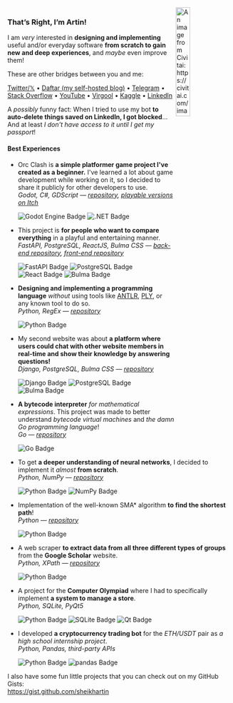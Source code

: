 <img src="https://github.com/user-attachments/assets/ef2cfe68-9cdd-4a17-82b9-b91c306163a6" alt="An image from Civitai: https://civitai.com/images/60936335" width="25%" align="right" />

### That’s Right, I’m Artin!

I am _very_ interested in **designing and implementing** useful and/or everyday software **from scratch to gain new and deep experiences**, and _maybe_ even improve them!

These are other bridges between you and me:

[Twitter/𝕏](https://x.com/sheikhartin) • [Daftar (my self-hosted blog)](https://sheikhartin.pythonanywhere.com/) • [Telegram](https://telegram.me/sheikhartin) • [Stack Overflow](https://stackoverflow.com/users/13414133/artin-mohammadi) • [YouTube](https://youtube.com/@artin-mohammadi/) • [Virgool](https://virgool.io/@sheikhartin) • [Kaggle](https://www.kaggle.com/sheikhartin) • [LinkedIn](https://linkedin.com/in/artin-mohammadi/)

A _possibly_ funny fact: When I tried to use my bot **to auto-delete things saved on LinkedIn, I got blocked**... And at least _I don't have access to it until I get my passport_!

#### Best Experiences

- Orc Clash is **a simple platformer game project I've created as a beginner.** I've learned a lot about game development while working on it, so I decided to share it publicly for other developers to use.\
  _Godot, C#, GDScript — [repository](https://github.com/sheikhartin/orc-clash), [playable versions on Itch](https://sheikhartin.itch.io/orc-clash)_

  ![Godot Engine Badge](https://img.shields.io/badge/Godot%20Engine-478CBF?logo=godotengine&logoColor=fff&style=for-the-badge) ![.NET Badge](https://img.shields.io/badge/.NET-512BD4?logo=dotnet&logoColor=fff&style=for-the-badge)

- This project is **for people who want to compare everything** in a playful and entertaining manner.\
  _FastAPI, PostgreSQL, ReactJS, Bulma CSS — [back-end repository](https://github.com/sheikhartin/thinga), [front-end repository](https://github.com/sheikhartin/thinga-website)_

  ![FastAPI Badge](https://img.shields.io/badge/FastAPI-009688?logo=fastapi&logoColor=fff&style=for-the-badge) ![PostgreSQL Badge](https://img.shields.io/badge/PostgreSQL-4169E1?logo=postgresql&logoColor=fff&style=for-the-badge) ![React Badge](https://img.shields.io/badge/React-61DAFB?logo=react&logoColor=000&style=for-the-badge) ![Bulma Badge](https://img.shields.io/badge/Bulma-00D1B2?logo=bulma&logoColor=fff&style=for-the-badge)

- **Designing and implementing a programming language** _without_ using tools like [ANTLR](https://github.com/antlr/antlr4), [PLY](https://github.com/dabeaz/ply), or any known tool to do so.\
  _Python, RegEx — [repository](https://github.com/sheikhartin/farr)_

  ![Python Badge](https://img.shields.io/badge/Python-3776AB?logo=python&logoColor=fff&style=for-the-badge)

- My second website was about **a platform where users could chat with other website members in real-time and show their knowledge by answering questions!**\
  _Django, PostgreSQL, Bulma CSS — [repository](https://github.com/sheikhartin/soalpich)_

  ![Django Badge](https://img.shields.io/badge/Django-092E20?logo=django&logoColor=fff&style=for-the-badge) ![PostgreSQL Badge](https://img.shields.io/badge/PostgreSQL-4169E1?logo=postgresql&logoColor=fff&style=for-the-badge) ![Bulma Badge](https://img.shields.io/badge/Bulma-00D1B2?logo=bulma&logoColor=fff&style=for-the-badge)

- **A bytecode interpreter** _for mathematical expressions_. This project was made to better understand _bytecode virtual machines_ and _the damn Go programming language_!\
  _Go — [repository](https://github.com/sheikhartin/bytecode-based-calculator)_

  ![Go Badge](https://img.shields.io/badge/Go-00ADD8?logo=go&logoColor=fff&style=for-the-badge)

- To get **a deeper understanding of neural networks**, I decided to implement it _almost_ **from scratch**.\
  _Python, NumPy — [repository](https://github.com/sheikhartin/notebooks-everywhere/blob/develop/Multilayer_Perceptron_From_Scratch.ipynb)_

  ![Python Badge](https://img.shields.io/badge/Python-3776AB?logo=python&logoColor=fff&style=for-the-badge) ![NumPy Badge](https://img.shields.io/badge/NumPy-013243?logo=numpy&logoColor=fff&style=for-the-badge)

- Implementation of the well-known SMA\* algorithm **to find the shortest path**!\
  _Python — [repository](https://github.com/sheikhartin/simplified-memory-bounded-a-star)_

  ![Python Badge](https://img.shields.io/badge/Python-3776AB?logo=python&logoColor=fff&style=for-the-badge)

- A web scraper **to extract data from all three different types of groups** from the **Google Scholar** website.\
  _Python, XPath — [repository](https://github.com/sheikhartin/google-scholar-scraper)_

  ![Python Badge](https://img.shields.io/badge/Python-3776AB?logo=python&logoColor=fff&style=for-the-badge)

- A project for the **Computer Olympiad** where I had to specifically implement **a system to manage a store**.\
  _Python, SQLite, PyQt5_

  ![Python Badge](https://img.shields.io/badge/Python-3776AB?logo=python&logoColor=fff&style=for-the-badge) ![SQLite Badge](https://img.shields.io/badge/SQLite-003B57?logo=sqlite&logoColor=fff&style=for-the-badge) ![Qt Badge](https://img.shields.io/badge/Qt-41CD52?logo=qt&logoColor=fff&style=for-the-badge)

- I developed **a cryptocurrency trading bot** for the _ETH/USDT_ pair as _a high school internship project_.\
  _Python, Pandas, third-party APIs_

  ![Python Badge](https://img.shields.io/badge/Python-3776AB?logo=python&logoColor=fff&style=for-the-badge) ![pandas Badge](https://img.shields.io/badge/pandas-150458?logo=pandas&logoColor=fff&style=for-the-badge)

I also have some fun little projects that you can check out on my GitHub Gists:  
https://gist.github.com/sheikhartin
